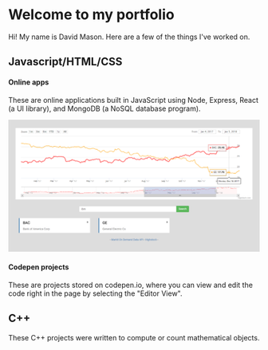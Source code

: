# Welcome to my portfolio


Hi! My name is David Mason. Here are a few of the things I've worked on.


## Javascript/HTML/CSS

#### Online apps

These are online applications built in JavaScript using Node, Express, React (a UI library), and MongoDB (a NoSQL database program).

![stocks screenshot](/images/stocks.png)

#### Codepen projects

These are projects stored on codepen.io, where you can view and edit the code right in the page by selecting the "Editor View".


## C++

These C++ projects were written to compute or count mathematical objects.
